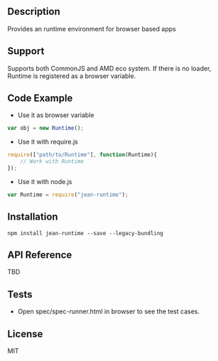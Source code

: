 ## Description

Provides an runtime environment for browser based apps

## Support
Supports both CommonJS and AMD eco system. If there is no loader, Runtime is registered as a browser variable.

## Code Example
- Use it as browser variable
```js
var obj = new Runtime();
```
- Use it with require.js
```js
require(["path/to/Runtime"], function(Runtime){
    // Work with Runtime
});
```
- Use it with node.js
```js
var Runtime = require("jean-runtime");
```
## Installation

`npm install jean-runtime --save --legacy-bundling`

## API Reference

TBD

## Tests

- Open spec/spec-runner.html in browser to see the test cases.

## License

MIT